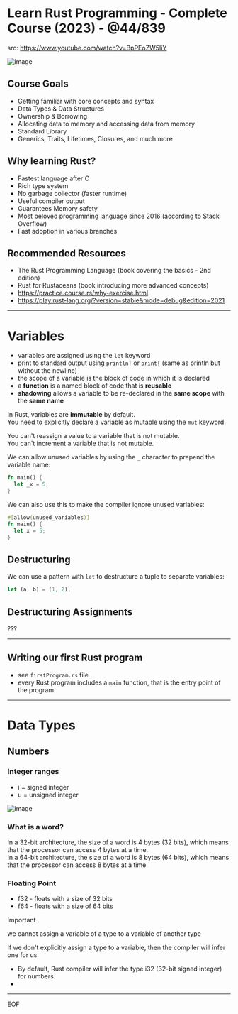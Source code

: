 # Learn Rust Programming - Complete Course (2023) - @44/839

src: https://www.youtube.com/watch?v=BpPEoZW5IiY  

![image](https://github.com/user-attachments/assets/2e7719e0-8a73-4f9a-be35-7996b520fe48)

## Course Goals

- Getting familiar with core concepts and syntax
- Data Types & Data Structures
- Ownership & Borrowing
- Allocating data to memory and accessing data from memory
- Standard Library
- Generics, Traits, Lifetimes, Closures, and much more

## Why learning Rust?

- Fastest language after C
- Rich type system
- No garbage collector (faster runtime)
- Useful compiler output
- Guarantees Memory safety
- Most beloved programming language since 2016 (according to Stack Overflow)
- Fast adoption in various branches

## Recommended Resources

- The Rust Programming Language (book covering the basics - 2nd edition)
- Rust for Rustaceans (book introducing more advanced concepts)
- https://practice.course.rs/why-exercise.html
- https://play.rust-lang.org/?version=stable&mode=debug&edition=2021

---

# Variables

- variables are assigned using the `let` keyword	
- print to standard output using `println!` or `print!` (same as println but without the newline)
- the scope of a variable is the block of code in which it is declared
- a **function** is a named block of code that is **reusable**
- **shadowing** allows a variable to be re-declared in the **same scope** with the **same name**

In Rust, variables are **immutable** by default.  
You need to explicitly declare a variable as mutable using the `mut` keyword.  

You can't reassign a value to a variable that is not mutable.  
You can't increment a variable that is not mutable.  

We can allow unused variables by using the `_` character to prepend the variable name:
```rust
fn main() {
  let _x = 5;
}
```

We can also use this to make the compiler ignore unused variables:
```rust
#[allow(unused_variables)]
fn main() {
  let x = 5;
}
```

## Destructuring

We can use a pattern with `let` to destructure a tuple to separate variables:
```rust
let (a, b) = (1, 2);
```

## Destructuring Assignments

???

---

## Writing our first Rust program

- see `firstProgram.rs` file
- every Rust program includes a `main` function, that is the entry point of the program

---

# Data Types

## Numbers

### Integer ranges

- i = signed integer
- u = unsigned integer

![image](https://github.com/user-attachments/assets/a399e426-95da-4d7a-ae0a-3ab5a85de8ab)

### What is a word?

In a 32-bit architecture, the size of a word is 4 bytes (32 bits), which means that the processor can access 4 bytes at a time.  
In a 64-bit architecture, the size of a word is 8 bytes (64 bits), which means that the processor can access 8 bytes at a time.  

### Floating Point

- f32 - floats with a size of 32 bits
- f64 - floats with a size of 64 bits

>[!important]
>we cannot assign a variable of a type to a variable of another type

If we don't explicitly assign a type to a variable, then the compiler will infer one for us.  
- By default, Rust compiler will infer the type i32 (32-bit signed integer) for numbers.
- 


---
EOF
